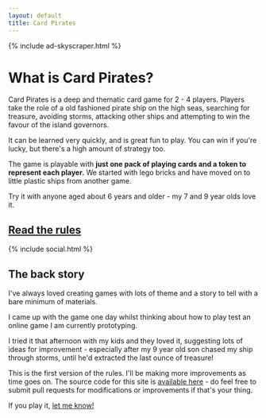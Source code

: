 ```yaml
---
layout: default
title: Card Pirates
---
```


{% include ad-skyscraper.html %}

# What is Card Pirates?

Card Pirates is a deep and thematic card game for 2 - 4 players. Players take the role of a old fashioned pirate ship on the high seas, searching for treasure, avoiding storms, attacking other ships and attempting to win the favour of the island governors.

It can be learned very quickly, and is great fun to play. You can win if you're lucky, but there's a high amount of strategy too.

The game is playable with **just one pack of playing cards and a token to represent each player.** We started with lego bricks and have moved on to little plastic ships from another game.

Try it with anyone aged about 6 years and older - my 7 and 9 year olds love it.

## [Read the rules](/rules)

{% include social.html %}

## The back story

I've always loved creating games with lots of theme and a story to tell with a bare minimum of materials.

I came up with the game one day whilst thinking about how to play test an online game I am currently prototyping.

I tried it that afternoon with my kids and they loved it, suggesting lots of ideas for improvement - especially after my 9 year old son chased my ship through storms, until he'd extracted the last ounce of treasure!

This is the first version of the rules. I'll be making more improvements as time goes on. The source code for this site is [available here](http://github.com/chrismdp/cardpirates) - do feel free to submit pull requests for modifications or improvements if that's your thing.

If you play it, [let me know!](/stories)

